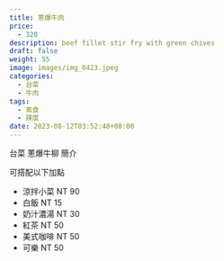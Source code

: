 ```yaml
---
title: 蔥爆牛肉
price:
  - 320
description: beef fillet stir fry with green chives
draft: false
weight: 55
image: images/img_0423.jpeg
categories:
  - 台菜
  - 牛肉
tags:
  - 素食
  - 辣度
date: 2023-08-12T03:52:48+08:00
---
```


台菜 蔥爆牛柳 簡介

可搭配以下加點

- 涼拌小菜  NT 90
- 白飯 NT 15
- 奶汁濃湯 NT 30
- 紅茶  NT 50
- 美式咖啡 NT 50
- 可樂 NT 50
